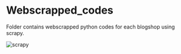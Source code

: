 # Webscrapped_codes
 Folder contains webscrapped python codes for each blogshop using scrapy.
 
 ![scrapy](https://miro.medium.com/max/1400/1*ZDR7Q1F5ExAWaKfB3hA0sw.jpeg)
